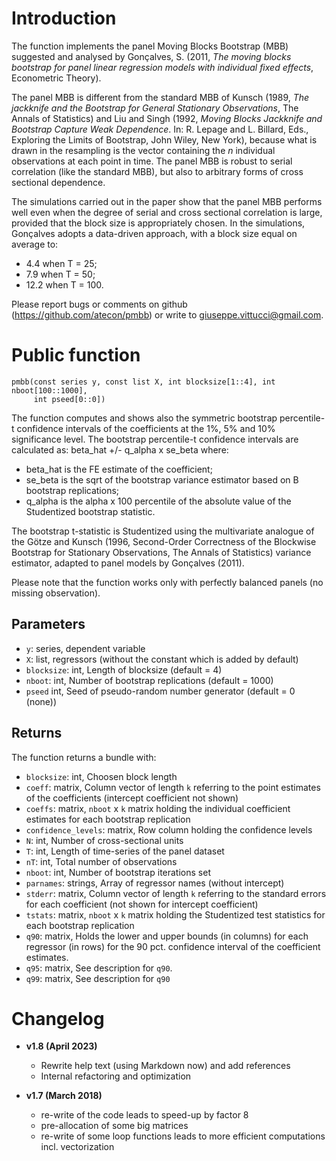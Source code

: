 # Introduction

The function implements the panel Moving Blocks Bootstrap (MBB) suggested and
analysed by Gonçalves, S. (2011, *The moving blocks bootstrap for panel linear
regression models with individual fixed effects*, Econometric Theory).

The panel MBB is different from the standard MBB of Kunsch (1989, *The 
jackknife and the Bootstrap for General Stationary Observations*, The Annals of 
Statistics) and Liu and Singh (1992, *Moving Blocks Jackknife and Bootstrap 
Capture Weak Dependence*. In: R. Lepage and L. Billard, Eds., Exploring the 
Limits of Bootstrap, John Wiley, New York), because what is drawn in the 
resampling is the vector containing the *n* individual observations at each 
point in time. The panel MBB is robust to serial correlation (like the standard 
MBB), but also to arbitrary forms of cross sectional dependence.

The simulations carried out in the paper show that the panel MBB performs well
even when the degree of serial and cross sectional correlation is large, 
provided that the block size is appropriately chosen.
In the simulations, Gonçalves adopts a data-driven approach, with a block size
equal on average to:
- 4.4 when T = 25;
- 7.9 when T = 50;
- 12.2 when T = 100.

Please report bugs or comments on github (https://github.com/atecon/pmbb) or
write to giuseppe.vittucci@gmail.com.

# Public function

```
pmbb(const series y, const list X, int blocksize[1::4], int nboot[100::1000],
     int pseed[0::0])
```

The function computes and shows also the symmetric bootstrap percentile-t
confidence intervals of the coefficients at the 1%, 5% and 10% significance
level. The bootstrap percentile-t confidence intervals are calculated as:
beta_hat +/- q_alpha x se_beta
where:

- beta_hat is the FE estimate of the coefficient;
- se_beta is the sqrt of the bootstrap variance estimator based on B bootstrap
replications;
- q_alpha is the alpha x 100 percentile of the absolute value of the 
Studentized bootstrap statistic.

The bootstrap t-statistic is Studentized using the multivariate analogue of the
Götze and Kunsch (1996, Second-Order Correctness of the Blockwise Bootstrap for
Stationary Observations, The Annals of Statistics) variance estimator, adapted
to panel models by Gonçalves (2011).

Please note that the function works only with perfectly balanced panels (no
missing observation).


## Parameters

- `y`:           series, dependent variable
- `X`:           list, regressors (without the constant which is added by 
default)
- `blocksize`:   int, Length of blocksize (default = 4)
- `nboot`:       int, Number of bootstrap replications (default = 1000)
- `pseed`        int, Seed of pseudo-random number generator (default = 0 
(none))

## Returns

The function returns a bundle with:

- `blocksize`: int, Choosen block length
- `coeff`: matrix, Column vector of length `k` referring to the point estimates 
of the coefficients (intercept coefficient not shown)
- `coeffs`: matrix, `nboot` x `k` matrix holding the individual coefficient 
estimates for each bootstrap replication
- `confidence_levels`: matrix, Row column holding the confidence levels
- `N`: int, Number of cross-sectional units
- `T`: int, Length of time-series of the panel dataset
- `nT`: int, Total number of observations
- `nboot`: int, Number of bootstrap iterations set
- `parnames`: strings, Array of regressor names (without intercept)
- `stderr`: matrix, Column vector of length `k` referring to the standard 
errors for each coefficient (not shown for intercept coefficient)
- `tstats`: matrix, `nboot` x `k` matrix holding the Studentized test 
statistics for each bootstrap replication
- `q90`: matrix, Holds the lower and upper bounds (in columns) for each 
regressor (in rows) for the 90 pct. confidence interval of the coefficient 
estimates.
- `q95`: matrix, See description for `q90`.
- `q99`: matrix, See description for `q90`


# Changelog

* **v1.8 (April 2023)**
  * Rewrite help text (using Markdown now) and add references
  * Internal refactoring and optimization

* **v1.7 (March 2018)**
  * re-write of the code leads to speed-up by factor 8
  * pre-allocation of some big matrices
  * re-write of some loop functions leads to more efficient computations incl.
    vectorization
